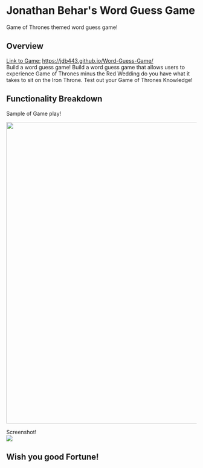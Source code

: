 # Jonathan Behar's Word Guess Game

Game of Thrones themed word guess game!

## Overview

[Link to Game:](https://jdb443.github.io/Word-Guess-Game/) https://jdb443.github.io/Word-Guess-Game/
<br />
Build a word guess game! Build a word guess game that allows users to experience Game of Thrones minus the Red Wedding do you have what it takes to sit on the Iron Throne. Test out your Game of Thrones Knowledge!


## Functionality Breakdown

Sample of Game play! <br />

<img src="assets/Game_of_Thrones_Game_GIF_low.gif" width="800">

Screenshot! <br />
<img src="assets/Game_play_screenshot.png">

## Wish you good Fortune!

